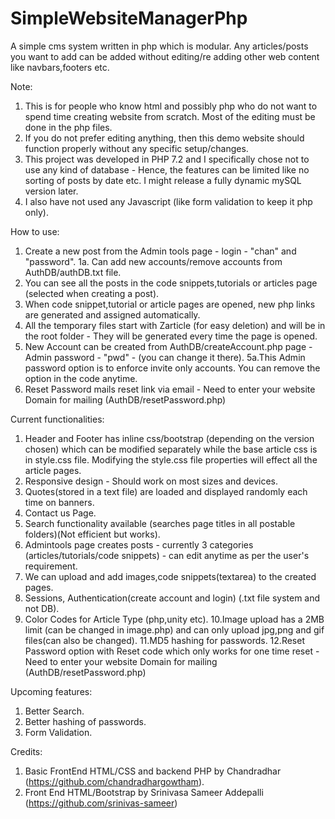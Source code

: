 # SimpleWebsiteManagerPhp
A simple cms system written in php which is modular. Any articles/posts you want to add can be added without editing/re adding other web content like navbars,footers etc. 

Note: 

1. This is for people who know html and possibly php who do not want to spend time creating website from scratch. Most of the editing must be done in the php files.
2. If you do not prefer editing anything, then this demo website should function properly without any specific setup/changes.
3. This project was developed in PHP 7.2 and I specifically chose not to use any kind of database - Hence, the features can be limited like no sorting of posts by date etc. I might release a fully dynamic mySQL version later.
4. I also have not used any Javascript (like form validation to keep it php only).

How to use:
1. Create a new post from the Admin tools page - login - "chan" and "password".
1a. Can add new accounts/remove accounts from AuthDB/authDB.txt file.
2. You can see all the posts in the code snippets,tutorials or articles page (selected when creating a post).
3. When code snippet,tutorial or article pages are opened, new php links are generated and assigned automatically.
4. All the temporary files start with Zarticle (for easy deletion) and will be in the root folder - They will be generated every time the page is opened.
5. New Account can be created from AuthDB/createAccount.php page - Admin password - "pwd" - (you can change it there).
5a.This Admin password option is to enforce invite only accounts. You can remove the option in the code anytime.
6. Reset Password mails reset link via email - Need to enter your website Domain for mailing (AuthDB/resetPassword.php)

Current functionalities:
1. Header and Footer has inline css/bootstrap (depending on the version chosen) which can be modified separately while the base article css is in style.css file. Modifying the style.css file properties will effect all the article pages.
2. Responsive design - Should work on most sizes and devices.
3. Quotes(stored in a text file) are loaded and displayed randomly each time on banners.
4. Contact us Page.
5. Search functionality available (searches page titles in all postable folders)(Not efficient but works).
6. Admintools page creates posts - currently 3 categories (articles/tutorials/code snippets) - can edit anytime as per the user's requirement.
7. We can upload and add images,code snippets(textarea) to the created pages.
8. Sessions, Authentication(create account and login) (.txt file system and not DB).
9. Color Codes for Article Type (php,unity etc).
10.Image upload has a 2MB limit (can be changed in image.php) and can only upload jpg,png and gif files(can also be changed).
11.MD5 hashing for passwords.
12.Reset Password option with Reset code which only works for one time reset - Need to enter your website Domain for mailing (AuthDB/resetPassword.php)

Upcoming features:
1. Better Search.
2. Better hashing of passwords.
3. Form Validation.

Credits:
1. Basic FrontEnd HTML/CSS and backend PHP by Chandradhar (https://github.com/chandradhargowtham).
2. Front End HTML/Bootstrap by Srinivasa Sameer Addepalli (https://github.com/srinivas-sameer)